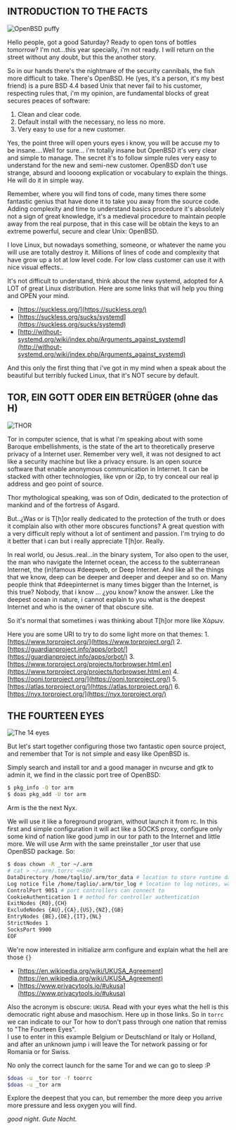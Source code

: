 ﻿## INTRODUCTION TO THE FACTS

![OpenBSD puffy](https://steemitimages.com/0x0/https://www.openbsd.org/images/puffy62.gif)

Hello people, got a good Saturday? Ready to open tons of bottles tomorrow? I'm not...this year specially, i'm not ready. I will return on the street without any doubt, but this the another story.

So in our hands there's the nightmare of the security cannibals, the fish more difficult to take. There's OpenBSD. He (yes, it's a person, it's my best friend) is a pure BSD 4.4 based Unix that never fail to his customer, respecting rules that, i'm my opinion, are fundamental blocks of great secures peaces of software:

1. Clean and clear code.
2. Default install with the necessary, no less no more.
3.  Very easy to use for a new customer.

Yes, the point three will open yours eyes i know, you will be accuse my to be insane....Well for sure... i'm totally insane but OpenBSD it's very clear and simple to manage. The secret it's to follow simple rules very easy to understand for the new and semi-new customer. OpenBSD don't use strange, absurd and loooong explication or vocabulary to explain the things. He will do it in simple way. 

Remember, where you will find tons of code, many times there some fantastic genius that have done it to take you away from the source code. Adding complexity and time to understand basics procedure it's absolutely not a sign of great knowledge, it's a medieval procedure to maintain people away from the real purpose, that in this case will be obtain the keys to an extreme powerful, secure and clear Unix: OpenBSD.

I love Linux, but nowadays something, someone, or whatever the name you will use are totally destroy it. Millions of lines of code and complexity that have grow up a lot at low level code. For low class customer can use it with nice visual effects..

It's not difficult to understand, think about the new systemd, adopted for A LOT of great Linux distribution. Here are some links that will help you thing and OPEN your mind.

- [https://suckless.org/](https://suckless.org/)
- [https://suckless.org/sucks/systemd](https://suckless.org/sucks/systemd)
-   [http://without-systemd.org/wiki/index.php/Arguments_against_systemd](http://without-systemd.org/wiki/index.php/Arguments_against_systemd)


And this only the first thing that i've got in my mind when a speak about the beautiful but terribly fucked Linux, that it's NOT secure by default.

## TOR, EIN GOTT ODER EIN BETRÜGER (ohne das H)

![THOR](https://steemitimages.com/0x0/http://www.ancientpages.com/wp-content/uploads/2017/06/thormidgardsorm11.jpg)

Tor in computer science, that is what i'm speaking about with some Baroque embellishments, is the state of the art to theoretically preserve privacy of a Internet user. Remember very well, it was not designed to act like a security machine but like a privacy ensure. Is an open source software that enable anonymous communication  in Internet. It can be stacked with other technologies, like vpn or i2p, to try conceal our real ip address and geo point of source.

Thor mythological speaking, was son of Odin, dedicated to the protection of mankind and of the fortress of Asgard.

But..¿Was or is T[h]or really dedicated to the protection of the truth or does it complain also with other more obscures functions? A great question with a very difficult reply without a lot of sentiment and passion. I'm trying to do it better that i can but i really appreciate T[h]or. Really.

In real world, ou Jesus..real...in the binary system, Tor also open to the user, the man who navigate the Internet ocean, the access to the subterranean Internet, the (in)famous #deepweb, or Deep Internet. And like all the things that we know, deep can be deeper and deeper and deeper and so on. Many people think that #deepinternet is many times bigger than the Internet, is this true? Nobody, that i know ... ¿you know? know the answer. Like the deepest ocean in nature, i cannot explain to you what is the deepest Internet and who is the owner of that obscure site.

So it's normal that sometimes i was thinking about T[h]or more like Χάρων.

Here you are some URI to try to do some light more on that themes:
	1. [https://www.torproject.org/](https://www.torproject.org/)
	2.  [https://guardianproject.info/apps/orbot/](https://guardianproject.info/apps/orbot/)
	3. [https://www.torproject.org/projects/torbrowser.html.en](https://www.torproject.org/projects/torbrowser.html.en)
	4. [https://ooni.torproject.org/](https://ooni.torproject.org/)
	5. [https://atlas.torproject.org/](https://atlas.torproject.org/)
	6. [https://nyx.torproject.org/](https://nyx.torproject.org/)

## THE FOURTEEN EYES

![The 14 eyes](https://steemitimages.com/0x0/https://restoreprivacy.com/wp-content/uploads/2017/10/5-Eyes-9-Eyes-14-Eyes-2.png)

But let's start together configuring those two fantastic open source project, and remember that Tor is not simple and easy like OpenBSD is.

Simply search and install tor and a good manager in nvcurse and gtk to admin it, we find in the classic port tree of OpenBSD:

```sh
$ pkg_info -Q tor arm
$ doas pkg_add -U tor arm
```
Arm is the the next Nyx.

We will use it like a foreground program, without launch it from rc. In this first and simple configuration it will act like a SOCKS proxy, configure only some kind of nation like good jump in our tor path to the Internet and little more.
We will use Arm with the same preinstaller _tor user that use OpenBSD package. So:
```sh
$ doas chown -R _tor ~/.arm
# cat > ~/.arm/.torrc <<EOF
DataDirectory /home/taglio/.arm/tor_data # location to store runtime data
Log notice file /home/taglio/.arm/tor_log # location to log notices, warnings, and errors
ControlPort 9051 # port controllers can connect to
CookieAuthentication 1 # method for controller authentication
ExitNodes {RO},{CH}
ExcludeNodes {AU},{CA},{US},{NZ},{GB}
EntryNodes {BE},{DE},{IT},{NL}
StrictNodes 1
SocksPort 9900
EOF
```
We're now interested in initialize arm configure and explain what the hell are those `{}`

- [https://en.wikipedia.org/wiki/UKUSA_Agreement](https://en.wikipedia.org/wiki/UKUSA_Agreement)
- [https://www.privacytools.io/#ukusa](https://www.privacytools.io/#ukusa)

Also the acronym is obscure: `UKUSA`.
Read with your eyes what the hell is this democratic right abuse and masochism. Here up in those links.
So in `torrc`  we can indicate to our Tor how to don't pass through one nation that remiss to "The Fourteen Eyes".  
I use to enter in this example Belgium or Deutschland or Italy or Holland, and after an unknown jump i will leave the Tor network passing or for Romania or for Swiss.

No only the correct launch for the same Tor and we can go to sleep :P
```sh
$doas -u _tor tor -f toorrc
$doas -u _tor arm
```
Explore the deepest that you can, but remember the more deep you arrive more pressure and less oxygen you will find.

*good night*. 
*Gute Nacht.*


